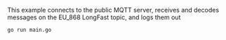 This example connects to the public MQTT server, receives and decodes messages on the EU_868 LongFast topic, and logs them out

```shell
go run main.go
```
